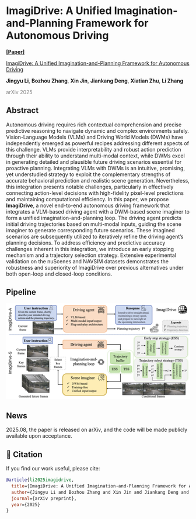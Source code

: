 # ImagiDrive: A Unified Imagination-and-Planning Framework for Autonomous Driving


[**\[Paper\]**](https://arxiv.org/pdf/2508.11428)  

[ImagiDrive: A Unified Imagination-and-Planning Framework for Autonomous Driving](https://arxiv.org/pdf/2508.11428) 

**Jingyu Li**, **Bozhou Zhang**, **Xin Jin**, **Jiankang Deng**, **Xiatian Zhu**, **Li Zhang**

<span style="color:gray">arXiv 2025</span>


## Abstract
Autonomous driving requires rich contextual comprehension and precise predictive reasoning to navigate dynamic and complex environments safely. Vision-Language Models (VLMs) and Driving World Models (DWMs) have independently emerged as powerful recipes addressing different aspects of this challenge. VLMs provide interpretability and robust action prediction through their ability to understand multi-modal context, while DWMs excel in generating detailed and plausible future driving scenarios essential for proactive planning.
Integrating VLMs with DWMs is an intuitive, promising, yet understudied strategy to exploit the complementary strengths of accurate behavioral prediction and realistic scene generation. Nevertheless, this integration presents notable challenges, particularly in effectively connecting action-level decisions with high-fidelity pixel-level predictions and maintaining computational efficiency.
In this paper, we propose **ImagiDrive**, a novel end-to-end autonomous driving framework that integrates a VLM-based driving agent with a DWM-based scene imaginer to form a unified imagination-and-planning loop. The driving agent predicts initial driving trajectories based on multi-modal inputs, guiding the scene imaginer to generate corresponding future scenarios. These imagined scenarios are subsequently utilized to iteratively refine the driving agent’s planning decisions.
To address efficiency and predictive accuracy challenges inherent in this integration, we introduce an early stopping mechanism and a trajectory selection strategy. Extensive experimental validation on the nuScenes and NAVSIM datasets demonstrates the robustness and superiority of ImagiDrive over previous alternatives under both open-loop and closed-loop conditions.

## Pipeline
![Teaser Figure](figs/pipeline.png)

## News
2025.08, the paper is released on arXiv, and the code will be made publicly available upon acceptance.

## 📖 Citation

If you find our work useful, please cite:

```bibtex
@article{li2025imagidrive,
  title={ImagiDrive: A Unified Imagination-and-Planning Framework for Autonomous Driving}, 
  author={Jingyu Li and Bozhou Zhang and Xin Jin and Jiankang Deng and Xiatian Zhu and Li Zhang}
  journal={arXiv preprint},
  year={2025}
}
